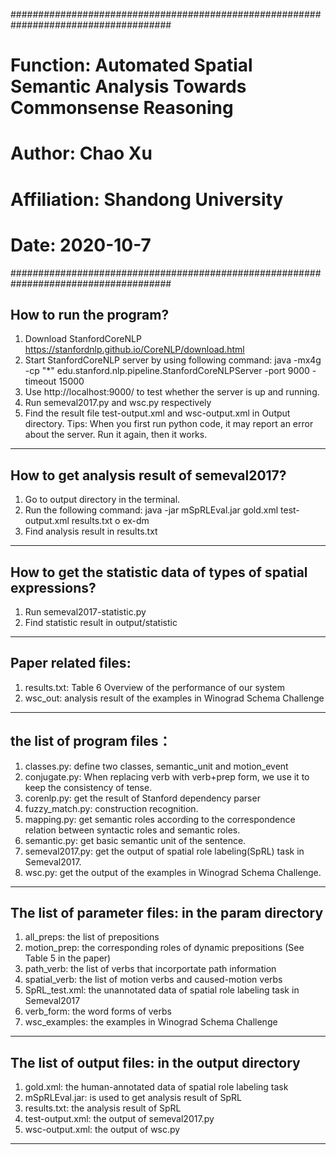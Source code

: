 #####################################################################################
#       Function: Automated Spatial Semantic Analysis Towards Commonsense Reasoning
#       Author:   Chao Xu
#       Affiliation: Shandong University
#       Date:     2020-10-7
#####################################################################################

How to run the program?
------------------------------------------------------------------------------------
1. Download StanfordCoreNLP https://stanfordnlp.github.io/CoreNLP/download.html
2. Start StanfordCoreNLP server by using following command:
  java -mx4g -cp "*" edu.stanford.nlp.pipeline.StanfordCoreNLPServer -port 9000 -timeout 15000
3. Use http://localhost:9000/ to test whether the server is up and running.
4. Run semeval2017.py and wsc.py respectively
5. Find the result file test-output.xml and wsc-output.xml in Output directory.
Tips: When you first run python code, it may report an error about the server.
Run it again, then it works.
------------------------------------------------------------------------------------

How to get analysis result of semeval2017?
------------------------------------------------------------------------------------
1. Go to output directory in the terminal.
2. Run the following command:
  java -jar mSpRLEval.jar gold.xml test-output.xml results.txt o ex-dm
3. Find analysis result in results.txt
------------------------------------------------------------------------------------

How to get the statistic data of types of spatial expressions?
------------------------------------------------------------------------------------
1. Run semeval2017-statistic.py
2. Find statistic result in output/statistic
------------------------------------------------------------------------------------

Paper related files:
------------------------------------------------------------------------------------
1. results.txt: Table 6 Overview of the performance of our system
2. wsc_out: analysis result of the examples in Winograd Schema Challenge
------------------------------------------------------------------------------------

the list of program files：
------------------------------------------------------------------------------------
1. classes.py: define two classes, semantic_unit and motion_event
2. conjugate.py: When replacing verb with verb+prep form, we use it to keep the consistency of tense.
3. corenlp.py: get the result of Stanford dependency parser
4. fuzzy_match.py: construction recognition.
5. mapping.py: get semantic roles according to the correspondence relation between syntactic roles and semantic roles.
6. semantic.py: get basic semantic unit of the sentence.
7. semeval2017.py: get the output of spatial role labeling(SpRL) task in Semeval2017.
8. wsc.py: get the output of the examples in Winograd Schema Challenge.
------------------------------------------------------------------------------------

The list of parameter files: in the param directory
------------------------------------------------------------------------------------
1. all_preps: the list of prepositions
2. motion_prep: the corresponding roles of dynamic prepositions (See Table 5 in the paper)
3. path_verb: the list of verbs that incorportate path information
4. spatial_verb: the list of motion verbs and caused-motion verbs
5. SpRL_test.xml: the unannotated data of spatial role labeling task in Semeval2017
6. verb_form: the word forms of verbs
7. wsc_examples: the examples in Winograd Schema Challenge
------------------------------------------------------------------------------------

The list of output files: in the output directory
------------------------------------------------------------------------------------
1. gold.xml: the human-annotated data of spatial role labeling task
2. mSpRLEval.jar: is used to get analysis result of SpRL
3. results.txt: the analysis result of SpRL
4. test-output.xml: the output of semeval2017.py
5. wsc-output.xml: the output of wsc.py
------------------------------------------------------------------------------------
